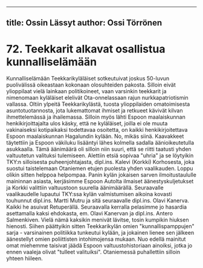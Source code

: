
---
title: Ossin Lässyt
author: Ossi Törrönen
---

    
# 72. Teekkarit alkavat osallistua kunnalliselämään

Kunnalliselämään Teekkarikyläläiset sotkeutuivat joskus 50-luvun puolivälissä oikeastaan kokonaan 
olosuhteiden pakosta. Silloin eivät ylioppilaat vielä lainkaan politikoineet, vaan varsinkin teekkarit ja 
nimenomaan kyläläiset elelivät Ota-onnelassaan rajun nurkkapatriotismin vallassa. Oltiin ylpeitä 
Teekkarikylästä, tuosta ylioppilaiden omatoimisesta asuntotuotannosta, jota lukemattomat ihmiset ja 
retkueet kävivät kilvan ihmettelemässä ja ihailemassa. Silloin myös lähti Espoon maalaiskunnan 
henkikirjoittajalta ulos käsky, että ne kyläläiset, joilla ei ole muuta vakinaiseksi kotipaikaksi todettavaa 
osoitetta, on kaikki henkikirjoitettava Espoon maalaiskunnan Hagalundin kylään. No, mikäs siinä. 
Kaavakkeet täytettiin ja Espoon väkiluku lisääntyi lähes kolmella sadalla äänioikeutetulla asukkaalla. 
Tämä äänimäärä oli silloin niin suuri, että se riitti taatusti yhden valtuutetun valituksi tulemiseen. 
Alettiin etsiä sopivaa "uhria" ja se löytyikin TKY:n silloisesta puheenjohtajasta, dipl.ins. Kalevi 
(Korkki) Korhosesta, joka suostui taistelemaan Otaniemen etujen puolesta yhden vaalikauden. Loppu 
olikin sitten helppoa helpompaa. Panin kylän jokaisen sarven ilmoitustaululle maininnan asiasta, 
kerjäsimme Espoon Autolta ilmaiset äänestyskuljetukset ja Korkki valittiin valtuustoon suurella 
äänimäärällä. Seuraavalle vaalikaudelle lupautui TKY:ssa kylän valmistumisen aikoina kovasti 
touhunnut dipl.ins. Martti Mutru ja sitä seuraavalle dipl.ins. Olavi Kanerva. Kaikki he asuivat 
Retuperällä. Seuraavalla kerralla pelasimme jo hasardia asettamalla kaksi ehdokasta, em. Olavi 
Kanervan ja dipl.ins. Antero Salmenkiven. Vielä nämä kaksikin menivät lävitse, tosin kumpikin 
hiuksen hienosti. Siihen päättyikin sitten Teekkarikylän omien "kunnallispamppujen" sarja - 
varsinainen politiikka tunkeutui kylään, ja jokainen lienee sen jälkeen äänestellyt omien poliittisten 
intohimojensa mukaan. Nuo edellä mainitut omat miehemme taisivat jäädä Espoon valtuustohistoriaan 
ainoiksi, jotka jo ennen vaaleja olivat "tulleet valituiksi". Otaniemessä puhallettiin silloin yhteen 
hiileen.


